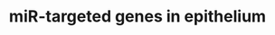 ---
annotations:
- type: Pathway Ontology
  value: microRNA pathway
- type: Cell Type Ontology
  value: epithelial cell
authors:
- Samuel Sklar
- MaintBot
- AlexanderPico
- Khanspers
- Egonw
- Eweitz
description: This cataloge pathway was created using the database from "http://diana.cslab.ece.ntua.gr/tarbase/"
  with exclusions based on evidance type. This pathway only incldes miR targeted genes
  expressed in Epithelium cells. This pathway is meant for data mapping.
last-edited: 2021-05-07
organisms:
- Homo sapiens
redirect_from:
- /index.php/Pathway:WP2002
- /instance/WP2002
schema-jsonld:
- '@context': https://schema.org/
  '@id': https://wikipathways.github.io/pathways/WP2002.html
  '@type': Dataset
  creator:
    '@type': Organization
    name: WikiPathways
  description: This cataloge pathway was created using the database from "http://diana.cslab.ece.ntua.gr/tarbase/"
    with exclusions based on evidance type. This pathway only incldes miR targeted
    genes expressed in Epithelium cells. This pathway is meant for data mapping.
  keywords:
  - MIR30D
  - CAND1
  - MIR1-1
  - GFM1
  - SLC4A10
  - CGI-38
  - MIR199B
  - PTPRF
  - '"CDKN2A / INK4a , p16"'
  - MIR199A2
  - ATG3
  - MIR370
  - NM_032121
  - MIR133A1
  - MRPS33
  - UBE2S
  - 'HES1 '
  - CD164
  - ACAA2
  - CA12
  - TNFAIP2
  - ARID1A
  - ATAD3B
  - MIR27B
  - PPP2R4
  - TNFRSF10B
  - SLC1A4
  - TMED3
  - SYPL1
  - NM_014445
  - SLC25A24
  - PLEKHC1
  - CLDN1
  - MIR122
  - UBE2V1
  - 'LAMC1 / laminin gamma '
  - SYNE2
  - MIRLET7B
  - TRIP13
  - SCYL1
  - MIR24-2
  - MIRLET7E
  - PTMA
  - TERT
  - MIR24-1
  - MIR133B
  - GAK
  - GRPEL2
  - WNT5A
  - PLK1
  - BACE1
  - ELOVL5
  - RAB5C
  - MLSTD2
  - TMED7
  - RTN4
  - MIR181A2
  - MIR20A
  - BRI3BP
  - TYMS
  - FADS1
  - CSNK1D
  - DOCK7
  - MTX1
  - MIR9-2
  - CEBPB
  - UBE4A
  - HSD17B12
  - SDCBP
  - CSRP1
  - 'COL3A1 '
  - MIR221
  - MIR29A
  - SFRS9
  - MIR155
  - MIR132
  - TICAM2
  - NP
  - SLC38A1
  - CDKN1C
  - tuba3
  - TLOC1
  - MRPS24
  - G6PD
  - SYNE1
  - ATP6V0E
  - MIR16-2
  - PPIF
  - MIR138-2
  - KRAS
  - ACP2
  - BRPF3
  - IPO4
  - SERPINE2
  - HMOX1
  - AP3D1
  - GJA1
  - IGF2R
  - MRC2
  - 'C1QBP '
  - RCN2
  - MPZL1
  - MBNL1
  - ARCN1
  - PPP1R7
  - PPIB
  - MRPL20
  - YWHAQ
  - MIR196A2
  - RAB34
  - ADAR
  - KCNJ2
  - UHRF1
  - MIR17
  - MIR20B
  - MIRLET7A1
  - RAD23B
  - ATP2A2
  - CCNG1
  - CDIPT
  - DMTF1
  - UBE2J1
  - MAPK14
  - HBXIP
  - DNAJB1
  - MIR23B
  - NEDD4
  - AURKB
  - 'CDK6 '
  - RB1
  - NRP1
  - RHOB
  - STX7
  - NUFIP2
  - GOLGA7
  - 'MYLIP '
  - TMEM59
  - DHX40
  - RDH10
  - MIR138-1
  - PISD
  - MIR26A1
  - NUCB1
  - KIAA0409
  - MIRLET7A3
  - GALNT1
  - PHLDB2
  - MIR181B1
  - CEP72
  - WDFY1
  - MIR15A
  - MIR9-1
  - CORO1C
  - ANKFY1
  - NXN
  - MIR26A2
  - CPNE8
  - GNAI2
  - FADS3
  - MYO10
  - MIR107
  - BCKDHB
  - DOCK5
  - PKM2
  - CDK6
  - NRAS
  - CHMP2A
  - HDAC4
  - MATR3
  - MIR9-3
  - POM121
  - EGFR
  - 'CTDSP1 '
  - MIR140
  - GNA13
  - DHX15
  - TDG
  - SLC38A2
  - E2F1
  - MIR30A
  - FAM96A
  - SLC12A2
  - TPM1
  - ANXA2
  - PSAT1
  - LAMC1
  - MIR181A1
  - ATRX
  - AMIGO2
  - TGFBR2
  - TMEM109
  - TMED2
  - MIR375
  - HNRPM
  - RAB6A
  - 'ADIPOR2 '
  - MIR101-1
  - ARFIP2
  - FNDC3A
  - 'MTPN '
  - MTHFD2
  - PODXL
  - TMED10
  - MIR124-1
  - CALCOCO2
  - EHMT1
  - cyr61
  - MIR30C2
  - KDELC2
  - MIR34A
  - RAI14
  - MIR92A2
  - MIR16-1
  - 'COL4A2 '
  - LMNB2
  - CDK5RAP3
  - CDKN1C / p57
  - RARS
  - PDLIM5
  - IDH1
  - MIR1-2
  - MIR124-3
  - MIR30C1
  - TPM3
  - FNDC3B
  - AARSD1
  - BCL6
  - CTSC
  - EZH2 / Enx-1
  - PGM1
  - Ezh2
  - LY6K
  - NOTCH2
  - TH1L
  - PXDN
  - SNX6
  - 'CLOCK '
  - 'RDH10 '
  - Hand2
  - DDX5
  - CYP51A1
  - MIR23A
  - HOXC8
  - 'NOTCH1 '
  - CUL4B
  - PDLIM7
  - TP53INP1
  - '"PGC / RICS, 250GAP"'
  - ADPGK
  - BACE1 / Beta-Secretase 1
  - TXN2
  - COMMD9
  - MIR103A1
  - MET
  - MIR30E
  - FBXW1B
  - WDR68
  - UTP15
  - PPP5C
  - MPDU1
  - UNC93B1
  - MIRLET7A2
  - NCL
  - TMEM113 p/ ro2730
  - PHC2
  - MIR127
  - MIR29C
  - NT5E
  - GEMIN7
  - LRP1
  - SLC25A1
  - GAS2L1
  - TRAM1
  - CHAF1A
  - VEZT / vezatin
  - PRKCI
  - IQGAP3
  - MRM1
  - CDCP1
  - PRPF40A
  - EHMT2
  - BACH1
  - VTI1B
  - HOXD8
  - IFRD1
  - MIR196B
  - SNAP29
  - SPTLC1
  - ATG9A
  - MIR141
  - GFPT1
  - GALNT7
  - MIR181D
  - MIR21
  - MIR196A1
  - PGRMC1
  - YIF1B
  - ABCF2
  - KIT
  - PICALM
  - CAPG
  - 'TCL1A '
  - POLR2C
  - TPM4
  - ANP32B
  - CCND1 / Cyclin D1
  - SLC12A4
  - MIR101-2
  - PTPLAD1
  - MIR222
  - VPS39
  - MIR15B
  - MIR30B
  - CDK5RAP1
  - MIR206
  - 'COL1A1 '
  - CYP1B1
  - MAT2A
  - BRWD2
  - LYCAT
  - MIR199A1
  - MIR124-2
  - PTBP1
  - ITGB4
  - ZNF622
  - GSTM4
  - RHEB
  - NARS
  - 'FSTL1 '
  - ARHGDIA
  - ZNF294
  - HARS
  - TRMT1
  - PPL
  - PURA
  - ARF4
  - CHD1
  - FUSIP1
  - SLC25A22
  - MAP2K1IP1
  - MYO1E
  - MIR106A
  - POLD2
  - TMEM43
  - '"CDKN1B / KIP1, p2"'
  - MTRR
  - MIR133A2
  - MIR29B1
  - P4HA2
  - MIR181C
  - MAP3K8
  - MIR181B2
  - SMC1L1
  license: CC0
  name: miR-targeted genes in epithelium
seo: CreativeWork
title: miR-targeted genes in epithelium
wpid: WP2002
---
